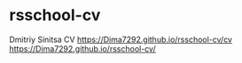 # rsschool-cv
Dmitriy Sinitsa CV
https://Dima7292.github.io/rsschool-cv/cv
https://Dima7292.github.io/rsschool-cv/
